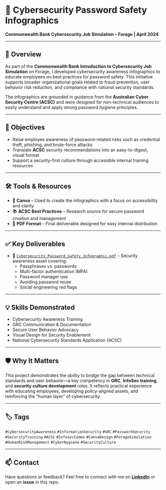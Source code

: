 # 🔐 Cybersecurity Password Safety Infographics

**Commonwealth Bank Cybersecurity Job Simulation – Forage | April 2024**

---

## 📌 Overview

As part of the **Commonwealth Bank Introduction to Cybersecurity Job Simulation** on Forage, I developed cybersecurity awareness infographics to educate employees on best practices for password safety. This initiative supports broader organizational goals related to fraud prevention, user behavior risk reduction, and compliance with national security standards.

The infographics are grounded in guidance from the **Australian Cyber Security Centre (ACSC)** and were designed for non-technical audiences to easily understand and apply strong password hygiene principles.

---

## 🧠 Objectives

- Raise employee awareness of password-related risks such as credential theft, phishing, and brute-force attacks  
- Translate **ACSC** security recommendations into an easy-to-digest, visual format  
- Support a security-first culture through accessible internal training resources  

---

## 🛠 Tools & Resources

- 🎨 **Canva** – Used to create the infographics with a focus on accessibility and clarity  
- 📚 **ACSC Best Practices** – Research source for secure password creation and management  
- 🧾 **PDF Format** – Final deliverable designed for easy internal distribution  

---

## ✅ Key Deliverables

- 📎 [`Cybersecurity_Password_Safety_Infographic.pdf`](https://github.com/ariel-grc/Password-Security-Awareness-Infographic/blob/main/Are%20Your%20Devices%20Secure%20-%20Password%20Security%20Infographics.pdf)  – Security awareness asset covering:
  - Passphrases vs. passwords  
  - Multi-factor authentication (MFA)  
  - Password manager use  
  - Avoiding password reuse  
  - Social engineering red flags  

---

## 💡 Skills Demonstrated

- Cybersecurity Awareness Training  
- GRC Communication & Documentation  
- Secure User Behavior Advocacy  
- Visual Design for Security Enablement  
- National Cybersecurity Standards Application (ACSC)  

---

## 🛡️ Why It Matters

This project demonstrates the ability to bridge the gap between technical standards and user behavior—a key competency in **GRC**, **InfoSec training**, and **security culture development** roles. It reflects practical experience with educating employees, developing policy-aligned assets, and reinforcing the “human layer” of cybersecurity.

---

## 🏷️ Tags

`#CybersecurityAwareness` `#InformationSecurity` `#GRC` `#PasswordSecurity`  
`#SecurityTraining` `#ACSC` `#InfosecComms` `#CanvaDesign` `#ForageSimulation`  
`#HumanRiskManagement` `#CyberHygiene` `#SecurityCulture`

---

## 📫 Contact

Have questions or feedback? Feel free to connect with me on [**LinkedIn**](www.linkedin.com/in/arielbethea) or open an **issue** in this repo.
